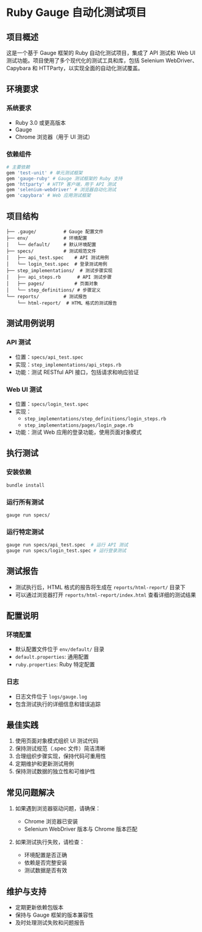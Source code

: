 # Ruby Gauge 自动化测试项目

## 项目概述

这是一个基于 Gauge 框架的 Ruby 自动化测试项目，集成了 API 测试和 Web UI 测试功能。项目使用了多个现代化的测试工具和库，包括 Selenium WebDriver、Capybara 和 HTTParty，以实现全面的自动化测试覆盖。

## 环境要求

### 系统要求
- Ruby 3.0 或更高版本
- Gauge
- Chrome 浏览器（用于 UI 测试）

### 依赖组件
```ruby
# 主要依赖
gem 'test-unit' # 单元测试框架
gem 'gauge-ruby' # Gauge 测试框架的 Ruby 支持
gem 'httparty' # HTTP 客户端，用于 API 测试
gem 'selenium-webdriver' # 浏览器自动化测试
gem 'capybara' # Web 应用测试框架
```

## 项目结构

```
├── .gauge/          # Gauge 配置文件
├── env/             # 环境配置
│   └── default/     # 默认环境配置
├── specs/           # 测试规范文件
│   ├── api_test.spec    # API 测试用例
│   └── login_test.spec  # 登录测试用例
├── step_implementations/  # 测试步骤实现
│   ├── api_steps.rb      # API 测试步骤
│   ├── pages/           # 页面对象
│   └── step_definitions/ # 步骤定义
└── reports/         # 测试报告
    └── html-report/  # HTML 格式的测试报告
```

## 测试用例说明

### API 测试
- 位置：`specs/api_test.spec`
- 实现：`step_implementations/api_steps.rb`
- 功能：测试 RESTful API 接口，包括请求和响应验证

### Web UI 测试
- 位置：`specs/login_test.spec`
- 实现：
  - `step_implementations/step_definitions/login_steps.rb`
  - `step_implementations/pages/login_page.rb`
- 功能：测试 Web 应用的登录功能，使用页面对象模式

## 执行测试

### 安装依赖
```bash
bundle install
```

### 运行所有测试
```bash
gauge run specs/
```

### 运行特定测试
```bash
gauge run specs/api_test.spec  # 运行 API 测试
gauge run specs/login_test.spec # 运行登录测试
```

## 测试报告

- 测试执行后，HTML 格式的报告将生成在 `reports/html-report/` 目录下
- 可以通过浏览器打开 `reports/html-report/index.html` 查看详细的测试结果

## 配置说明

### 环境配置
- 默认配置文件位于 `env/default/` 目录
- `default.properties`: 通用配置
- `ruby.properties`: Ruby 特定配置

### 日志
- 日志文件位于 `logs/gauge.log`
- 包含测试执行的详细信息和错误追踪

## 最佳实践

1. 使用页面对象模式组织 UI 测试代码
2. 保持测试规范（.spec 文件）简洁清晰
3. 合理组织步骤实现，保持代码可重用性
4. 定期维护和更新测试用例
5. 保持测试数据的独立性和可维护性

## 常见问题解决

1. 如果遇到浏览器驱动问题，请确保：
   - Chrome 浏览器已安装
   - Selenium WebDriver 版本与 Chrome 版本匹配

2. 如果测试执行失败，请检查：
   - 环境配置是否正确
   - 依赖是否完整安装
   - 测试数据是否有效

## 维护与支持

- 定期更新依赖包版本
- 保持与 Gauge 框架的版本兼容性
- 及时处理测试失败和问题报告